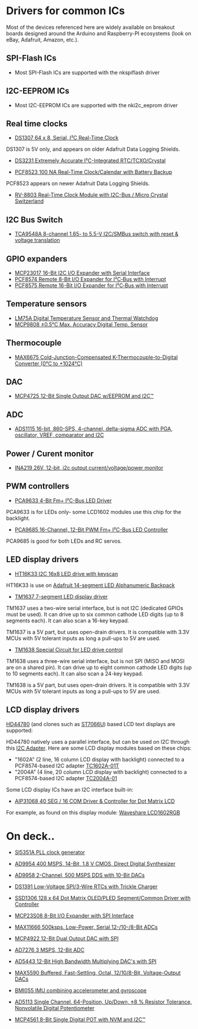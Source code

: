 # Drivers for common ICs

Most of the devices referenced here are widely available on breakout boards
designed around the Arduino and Raspberry-PI ecosystems (look on eBay,
Adafruit, Amazon, etc.).

## SPI-Flash ICs

* Most SPI-Flash ICs are supported with the nkspiflash driver

## I2C-EEPROM ICs

* Most I2C-EEPROM ICs are supported with the nki2c_eeprom driver

## Real time clocks

* [DS1307 64 x 8, Serial, I²C Real-Time Clock](https://www.maximintegrated.com/en/products/analog/real-time-clocks/DS1307.html)

DS1307 is 5V only, and appears on older Adafruit Data Logging Shields.

* [DS3231 Extremely Accurate I²C-Integrated RTC/TCXO/Crystal](https://www.maximintegrated.com/en/products/analog/real-time-clocks/DS3231.html)

* [PCF8523 100 NA Real-Time Clock/Calendar with Battery Backup](https://www.nxp.com/products/peripherals-and-logic/signal-chain/real-time-clocks/rtcs-with-ic-bus/100-na-real-time-clock-calendar-with-battery-backup:PCF8523)

PCF8523 appears on newer Adafruit Data Logging Shields.

* [RV-8803 Real-Time Clock Module with I2C-Bus / Micro Crystal Switzerland](https://www.microcrystal.com/fileadmin/Media/Products/RTC/App.Manual/RV-8803-C7_App-Manual.pdf)

## I2C Bus Switch

* [TCA9548A 8-channel 1.65- to 5.5-V I2C/SMBus switch with reset & voltage translation](https://www.ti.com/product/TCA9548A)

## GPIO expanders

* [MCP23017 16-Bit I2C I/O Expander with Serial Interface](https://www.microchip.com/en-us/product/mcp23017)
* [PCF8574 Remote 8-Bit I/O Expander for I²C‑Bus with Interrupt](https://www.nxp.com/products/interfaces/ic-spi-serial-interface-devices/ic-general-purpose-i-o/remote-8-bit-i-o-expander-for-icbus-with-interrupt:PCF8574_74A)
* [PCF8575 Remote 16-Bit I/O Expander for I²C‑Bus with Interrupt](https://www.nxp.com/products/interfaces/ic-spi-serial-interface-devices/ic-general-purpose-i-o/remote-16-bit-i-o-expander-for-i178c-bus:PCF8575)

## Temperature sensors

* [LM75A Digital Temperature Sensor and Thermal Watchdog](https://www.nxp.com/products/sensors/ic-digital-temperature-sensors/digital-temperature-sensor-and-thermal-watchdog:LM75A)
* [MCP9808 ±0.5°C Max. Accuracy Digital Temp. Sensor](https://www.microchip.com/en-us/product/MCP9808)

## Thermocouple

* [MAX6675 Cold-Junction-Compensated K-Thermocouple-to-Digital Converter (0°C to +1024°C)](https://www.maximintegrated.com/en/products/interface/signal-integrity/MAX6675.html)

## DAC

* [MCP4725 12-Bit Single Output DAC w/EEPROM and I2C™](https://www.microchip.com/en-us/product/MCP4725)

## ADC

* [ADS1115 16-bit, 860-SPS, 4-channel, delta-sigma ADC with PGA, oscillator, VREF, comparator and I2C](https://www.ti.com/product/ADS1115)

## Power / Curent monitor

* [INA219 26V, 12-bit, i2c output current/voltage/power monitor](https://www.ti.com/product/INA219)

## PWM controllers

* [PCA9633 4-Bit Fm+ I²C-Bus LED Driver](https://www.nxp.com/products/power-management/lighting-driver-and-controller-ics/ic-led-controllers/4-bit-fm-plus-ic-bus-led-driver:PCA9633)

PCA9633 is for LEDs only- some LCD1602 modules use this chip for the backlight.

* [PCA9685 16-Channel, 12-Bit PWM Fm+ I²C-Bus LED Controller](https://www.nxp.com/products/power-management/lighting-driver-and-controller-ics/ic-led-controllers/16-channel-12-bit-pwm-fm-plus-ic-bus-led-controller:PCA9685)

PCA9685 is good for both LEDs and RC servos.

## LED display drivers

* [HT16K33 I2C 16x8 LED drive with keyscan](https://cdn-shop.adafruit.com/datasheets/ht16K33v110.pdf)

HT16K33 is use on [Adafruit 14-segment LED Alphanumeric Backpack](https://www.adafruit.com/product/1910)

* [TM1637 7-segment LED display driver](https://www.mcielectronics.cl/website_MCI/static/documents/Datasheet_TM1637.pdf)

TM1637 uses a two-wire serial interface, but is not I2C (dedicated GPIOs
must be used).  It can drive up to six common cathode LED digits (up to 8
segments each).  It can also scan a 16-key keypad.

TM1637 is a 5V part, but uses open-drain drivers.  It is compatible with
3.3V MCUs with 5V tolerant inputs as long a pull-ups to 5V are used.

* [TM1638 Special Circuit for LED drive control](https://www.futurashop.it/image/catalog/data/Download/TM1638_V1.3_EN.pdf)

TM1638 uses a three-wire serial interface, but is not SPI (MISO and MOSI are
on a shared pin).  It can drive up to eight common cathode LED digits (up to
10 segments each).  It can also scan a 24-key keypad.

TM1638 is a 5V part, but uses open-drain drivers.  It is compatible with
3.3V MCUs with 5V tolerant inputs as long a pull-ups to 5V are used.

## LCD display drivers

[HD44780](https://www.sparkfun.com/datasheets/LCD/HD44780.pdf) (and clones such as [ST7066U](https://www.newhavendisplay.com/app_notes/ST7066U.pdf)) based LCD text displays are supported:

HD44780 natively uses a parallel interface, but can be used on I2C through
this [I2C Adapter](http://www.handsontec.com/dataspecs/module/I2C_1602_LCD.pdf). 
Here are some LCD display modules based on these chips:

* "1602A" (2 line, 16 column LCD display with backlight) connected to a PCF8574-based I2C adapter [TC1602A-01T](https://cdn-shop.adafruit.com/datasheets/TC1602A-01T.pdf)
* "2004A" (4 line, 20 column LCD display with backlight) connected to a PCF8574-based I2C adapter [TC2004A-01](https://cdn-shop.adafruit.com/datasheets/TC2004A-01.pdf)

Some LCD display ICs have an I2C interface built-in:

* [AIP31068 40 SEG / 16 COM Driver & Controller for Dot Matrix LCD](https://www.newhavendisplay.com/resources_dataFiles/datasheets/LCDs/AiP31068.pdf)

For example, as found on this display module: [Waveshare LCD1602RGB](https://www.waveshare.com/lcd1602-rgb-module.htm)

# On deck..

* [SI5351A PLL clock generator](https://cdn-shop.adafruit.com/datasheets/Si5351.pdf)

* [AD9954 400 MSPS, 14-Bit, 1.8 V CMOS, Direct Digital Synthesizer](https://www.analog.com/en/products/ad9954.html)
* [AD9958 2-Channel, 500 MSPS DDS with 10-Bit DACs](https://www.analog.com/en/products/ad9958.html)

* [DS1391 Low-Voltage SPI/3-Wire RTCs with Trickle Charger](https://www.maximintegrated.com/en/products/analog/real-time-clocks/DS1391.html)

* [SSD1306 128 x 64 Dot Matrix OLED/PLED Segment/Common Driver with Controller](https://cdn-shop.adafruit.com/datasheets/SSD1306.pdf)

* [MCP23S08 8-Bit I/O Expander with SPI Interface](https://ww1.microchip.com/downloads/en/DeviceDoc/MCP23008-MCP23S08-Data-Sheet-20001919F.pdf)

* [MAX11666 500ksps, Low-Power, Serial 12-/10-/8-Bit ADCs](https://www.maximintegrated.com/en/products/analog/data-converters/analog-to-digital-converters/MAX11666.html)
* [MCP4922 12-Bit Dual Output DAC with SPI](https://www.microchip.com/en-us/product/MCP4922)
* [AD7276 3 MSPS, 12-Bit ADC](https://www.analog.com/en/products/ad7276.html)
* [AD5443 12-Bit High Bandwidth Multiplying DAC's with SPI](https://www.analog.com/en/products/ad5443.html)
* [MAX5590 Buffered, Fast-Settling, Octal, 12/10/8-Bit, Voltage-Output DACs](https://www.maximintegrated.com/en/products/analog/data-converters/digital-to-analog-converters/MAX5590.html)

* [BMI055 IMU combining accelerometer and gyroscope](https://www.bosch-sensortec.com/products/motion-sensors/imus/bmi055/)

* [AD5113 Single Channel, 64-Position, Up/Down, ±8 % Resistor Tolerance, Nonvolatile Digital Potentiometer](https://www.analog.com/en/products/ad5113.html)
* [MCP4561 8-Bit Single Digital POT with NVM and I2C™](https://www.microchip.com/en-us/product/MCP4561)
